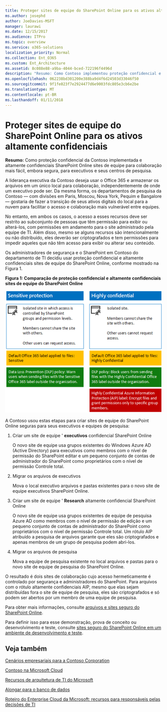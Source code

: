 ```yaml
---
title: Proteger sites de equipe do SharePoint Online para os ativos altamente confidenciais
ms.author: josephd
author: JoeDavies-MSFT
manager: laurawi
ms.date: 12/15/2017
ms.audience: ITPro
ms.topic: overview
ms.service: o365-solutions
localization_priority: Normal
ms.collection: Ent_O365
ms.custom: Ent_Architecture
ms.assetid: 8c088e88-a9ba-4044-bced-722196f4496d
description: "Resumo: Como Contoso implementou proteção confidencial e altamente confidenciais sites de equipe do SharePoint Online para mais fácil, ainda segura, colaboração para executivos e seus centros de pesquisa."
ms.openlocfilehash: 062238bd301200e388ba9d4f6d24503d33046f50
ms.sourcegitcommit: 9f1fe023f7e2924477d6e9003fdc805e3cb6e2be
ms.translationtype: MT
ms.contentlocale: pt-BR
ms.lasthandoff: 01/11/2018
---
```

# <a name="secure-sharepoint-online-team-sites-for-sensitive-and-highly-confidential-assets"></a>Proteger sites de equipe do SharePoint Online para os ativos altamente confidenciais

 **Resumo:** Como proteção confidencial da Contoso implementada e altamente confidenciais SharePoint Online sites de equipe para colaboração mais fácil, embora segura, para executivos e seus centros de pesquisa.
  
A liderança executiva da Contoso deseja usar o Office 365 e armazenar os arquivos em um único local para colaboração, independentemente de onde um executivo pode ser. Da mesma forma, os departamentos de pesquisa da Contoso — com divisões em Paris, Moscou, Nova York, Pequim e Bangalore — gostaria de fazer a transição de seus ativos digitais do local para a nuvem para facilitar o acesso e colaboração mais vulnerável entre equipes.
  
No entanto, em ambos os casos, o acesso a esses recursos deve ser restrito ao subconjunto de pessoas que têm permissão para exibir ou alterá-los, com permissões em andamento para o site administrado pela equipe de TI. Além disso, mesmo se alguns recursos são intencionalmente ou não distribuído, eles deverão ser criptografados e tem permissões para impedir aqueles que não têm acesso para exibir ou alterar seu conteúdo.
  
Os administradores de segurança e o SharePoint em Contoso do departamento de TI decidiu usar proteção confidencial e altamente confidenciais sites de equipe do SharePoint Online, conforme mostrado na Figura 1.
  
**Figura 1: Comparação de proteção confidencial e altamente confidenciais sites de equipe do SharePoint Online**

![Proteção com alto nível de confidencialidade para sites de equipe do SharePoint Online](images/Contoso_Poster/SP_Solution.png)
  
A Contoso usou estas etapas para criar sites de equipe do SharePoint Online seguras para seus executivos e equipes de pesquisa:
  
1. Criar um site de equipe ' **executivos** confidencial SharePoint Online
    
    O novo site de equipe usa grupos existentes do Windows Azure AD (Active Directory) para executivos como membros com o nível de permissão do SharePoint editar e um pequeno conjunto de contas de administrador do SharePoint como proprietários com o nível de permissão Controle total.
    
2. Migrar os arquivos de executivos
    
    Mova o local executivo arquivos e pastas existentes para o novo site de equipe executivos SharePoint Online.
    
3. Criar um site de equipe ' **Research** altamente confidencial SharePoint Online
    
    O novo site de equipe usa grupos existentes de equipe de pesquisa Azure AD como membros com o nível de permissão de edição e um pequeno conjunto de contas de administrador do SharePoint como proprietários com o nível de permissão Controle total. Um rótulo AIP atribuído a pesquisa de arquivos garante que eles são criptografados e apenas membros de um grupo de pesquisa podem abri-los.
    
4. Migrar os arquivos de pesquisa
    
    Mova a equipe de pesquisa existente no local arquivos e pastas para o novo site de equipe de pesquisa do SharePoint Online.
    
O resultado é dois sites de colaboração cujo acesso hermeticamente é controlado por segurança e administradores do SharePoint. Para arquivos com o rótulo altamente confidenciais AIP, mesmo que elas sejam distribuídas fora o site de equipe de pesquisa, eles são criptografados e só podem ser abertos por um membro de uma equipe de pesquisa.
  
Para obter mais informações, consulte [arquivos e sites seguro do SharePoint Online](https://docs.microsoft.com/microsoft-365-enterprise/secure-sharepoint-online-sites-and-files).
  
 Para definir isso para esse demonstração, prova de conceito ou desenvolvimento e teste, consulte [sites seguro do SharePoint Online em um ambiente de desenvolvimento e teste](https://docs.microsoft.com/microsoft-365-enterprise/secure-sharepoint-online-sites-dev-test).
  
## <a name="see-also"></a>Veja também

[Cenários empresariais para a Contoso Corporation](enterprise-scenarios-for-the-contoso-corporation.md)
  
[Contoso na Microsoft Cloud](contoso-in-the-microsoft-cloud.md)
  
[Recursos de arquitetura de TI do Microsoft](microsoft-cloud-it-architecture-resources.md)

[Alongar para o banco de dados](https://msdn.microsoft.com/library/dn935011.aspx)
  
[Roteiro do Enterprise Cloud da Microsoft: recursos para responsáveis pelas decisões de TI](https://sway.com/FJ2xsyWtkJc2taRD)




